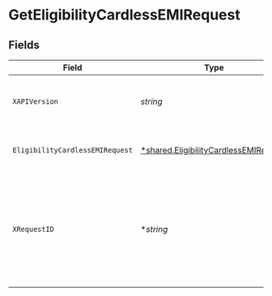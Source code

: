 # GetEligibilityCardlessEMIRequest


## Fields

| Field                                                                                                                      | Type                                                                                                                       | Required                                                                                                                   | Description                                                                                                                |
| -------------------------------------------------------------------------------------------------------------------------- | -------------------------------------------------------------------------------------------------------------------------- | -------------------------------------------------------------------------------------------------------------------------- | -------------------------------------------------------------------------------------------------------------------------- |
| `XAPIVersion`                                                                                                              | *string*                                                                                                                   | :heavy_check_mark:                                                                                                         | API version to be used. Format is in YYYY-MM-DD                                                                            |
| `EligibilityCardlessEMIRequest`                                                                                            | [*shared.EligibilityCardlessEMIRequest](../../../pkg/models/shared/eligibilitycardlessemirequest.md)                       | :heavy_minus_sign:                                                                                                         | Request body to check for eligibility for cardlessemi                                                                      |
| `XRequestID`                                                                                                               | **string*                                                                                                                  | :heavy_minus_sign:                                                                                                         | Request id for the API call. Can be used to resolve tech issues. Communicate this in your tech related queries to cashfree |